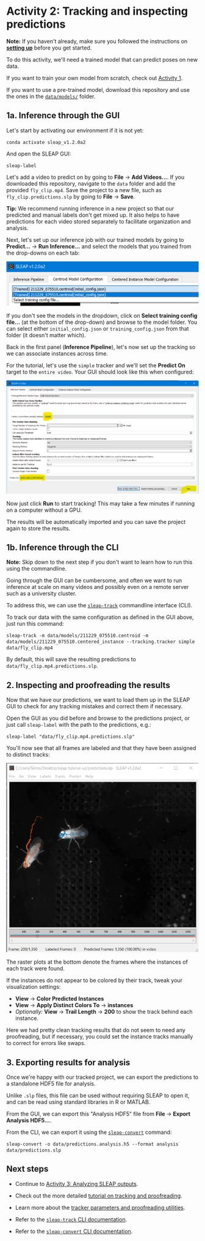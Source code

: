 # Activity 2: Tracking and inspecting predictions

**Note:** If you haven't already, make sure you followed the instructions on **[setting up](setup.md)** before you get started.

To do this activity, we'll need a trained model that can predict poses on new data.

If you want to train your own model from scratch, check out [Activity 1](labeling.md).

If you want to use a pre-trained model, download this repository and use the ones in the [`data/models/`](https://github.com/talmolab/sleap-tutorial-uo/tree/main/data/models) folder.

## 1a. Inference through the GUI

Let's start by activating our environment if it is not yet:
```
conda activate sleap_v1.2.0a2
```

And open the SLEAP GUI:
```
sleap-label
```

Let's add a video to predict on by going to **File** → **Add Videos...**. If you downloaded this repository, navigate to the `data` folder and add the provided `fly_clip.mp4`. Save the project to a new file, such as `fly_clip.predictions.slp` by going to **File** → **Save**.

**Tip:** We recommend running inference in a new project so that our predicted and manual labels don't get mixed up. It also helps to have predictions for each video stored separately to facilitate organization and analysis.

Next, let's set up our inference job with our trained models by going to **Predict...** → **Run Inference...** and select the models that you trained from the drop-downs on each tab:

![Select model](images/select-model.png)

If you don't see the models in the dropdown, click on **Select training config file...** (at the bottom of the drop-down) and browse to the model folder. You can select either `initial_config.json` or `training_config.json` from that folder (it doesn't matter which).


Back in the first panel (**Inference Pipeline**), let's now set up the tracking so we can associate instances across time.

For the tutorial, let's use the `simple` tracker and we'll set the **Predict On** target to the `entire video`. Your GUI should look like this when configured:

![Inference config](images/inference-config.png)

Now just click **Run** to start tracking! This may take a few minutes if running on a computer without a GPU.

The results will be automatically imported and you can save the project again to store the results.

## 1b. Inference through the CLI

**Note:** Skip down to the next step if you don't want to learn how to run this using the commandline.

Going through the GUI can be cumbersome, and often we want to run inference at scale on many videos and possibly even on a remote server such as a university cluster.

To address this, we can use the [`sleap-track`](https://sleap.ai/guides/cli.html#sleap-track) commandline interface (CLI).

To track our data with the same configuration as defined in the GUI above, just run this command:

```
sleap-track -m data/models/211229_075510.centroid -m data/models/211229_075510.centered_instance --tracking.tracker simple data/fly_clip.mp4
```

By default, this will save the resulting predictions to `data/fly_clip.mp4.predictions.slp`.

## 2. Inspecting and proofreading the results

Now that we have our predictions, we want to load them up in the SLEAP GUI to check for any tracking mistakes and correct them if necessary.

Open the GUI as you did before and browse to the predictions project, or just call `sleap-label` with the path to the predictions, e.g.:
```
sleap-label "data/fly_clip.mp4.predictions.slp"
```

You'll now see that all frames are labeled and that they have been assigned to distinct tracks:

![Tracked predictions](images/tracked-predictions.png)

The raster plots at the bottom denote the frames where the instances of each track were found.

If the instances do not appear to be colored by their track, tweak your visualization settings:

- **View** → **Color Predicted Instances**
- **View** → **Apply Distinct Colors To** → **instances**
- *Optionally:* **View** → **Trail Length** → **200** to show the track behind each instance.

Here we had pretty clean tracking results that do not seem to need any proofreading, but if necessary, you could set the instance tracks manually to correct for errors like swaps.

## 3. Exporting results for analysis

Once we're happy with our tracked project, we can export the predictions to a standalone HDF5 file for analysis.

Unlike `.slp` files, this file can be used without requiring SLEAP to open it, and can be read using standard libraries in R or MATLAB.

From the GUI, we can export this "Analysis HDF5" file from **File** → **Export Analysis HDF5...**.

From the CLI, we can export it using the [`sleap-convert`](https://sleap.ai/guides/cli.html#sleap-convert) command:
```
sleap-convert -o data/predictions.analysis.h5 --format analysis data/predictions.slp
```

## Next steps

- Continue to [Activity 3: Analyzing SLEAP outputs](analysis.md).

- Check out the more detailed [tutorial on tracking and proofreading](https://sleap.ai/tutorials/proofreading.html).

- Learn more about the [tracker parameters and proofreading utilities](https://sleap.ai/guides/proofreading.html).

- Refer to the [`sleap-track` CLI documentation](https://sleap.ai/guides/cli.html#sleap-track).

- Refer to the [`sleap-convert` CLI documentation](https://sleap.ai/guides/cli.html#sleap-convert).
